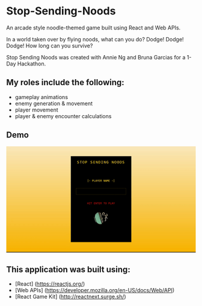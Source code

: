 # Stop-Sending-Noods

An arcade style noodle-themed game built using React and Web APIs.

In a world taken over by flying noods, what can you do?
Dodge! Dodge! Dodge!
How long can you survive?

Stop Sending Noods was created with Annie Ng and Bruna Garcias for a 1-Day Hackathon.

## My roles include the following:
+ gameplay animations
+ enemy generation & movement
+ player movement
+ player & enemy encounter calculations

## Demo
<kbd align="center">
  <img src="https://github.com/eugeneyu90/Stop-Sending-Noods/blob/master/Stop-Sending-Noods-Demo.gif">
</kbd>

## This application was built using:
* [React] (https://reactjs.org/)
* [Web APIs] (https://developer.mozilla.org/en-US/docs/Web/API)
* [React Game Kit] (http://reactnext.surge.sh/)
